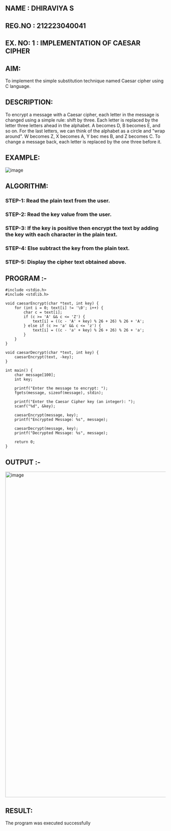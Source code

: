 ## NAME : DHIRAVIYA S
## REG.NO : 212223040041
## EX. NO: 1 : IMPLEMENTATION OF CAESAR CIPHER
 

## AIM:

To implement the simple substitution technique named Caesar cipher using C language.

## DESCRIPTION:

To encrypt a message with a Caesar cipher, each letter in the message is changed using a simple rule: shift by three. Each letter is replaced by the letter three letters ahead in the alphabet. A becomes D, B becomes E, and so on. For the last letters, we can think of the
alphabet as a circle and "wrap around". W becomes Z, X becomes A, Y bec mes B, and Z
becomes C. To change a message back, each letter is replaced by the one three before it.

## EXAMPLE:



![image](https://github.com/Hemamanigandan/CNS/assets/149653568/eb9c6c43-8c80-4cdd-b9d4-91705a311c79)


## ALGORITHM:

### STEP-1: Read the plain text from the user.
### STEP-2: Read the key value from the user.
### STEP-3: If the key is positive then encrypt the text by adding the key with each character in the plain text.
### STEP-4: Else subtract the key from the plain text.
### STEP-5: Display the cipher text obtained above.


## PROGRAM :-
```
#include <stdio.h>
#include <stdlib.h>

void caesarEncrypt(char *text, int key) {
    for (int i = 0; text[i] != '\0'; i++) {
        char c = text[i];
        if (c >= 'A' && c <= 'Z') {
            text[i] = ((c - 'A' + key) % 26 + 26) % 26 + 'A';
        } else if (c >= 'a' && c <= 'z') {
            text[i] = ((c - 'a' + key) % 26 + 26) % 26 + 'a';
        }
    }
}

void caesarDecrypt(char *text, int key) {
    caesarEncrypt(text, -key);
}

int main() {
    char message[100];
    int key;

    printf("Enter the message to encrypt: ");
    fgets(message, sizeof(message), stdin);

    printf("Enter the Caesar Cipher key (an integer): ");
    scanf("%d", &key);

    caesarEncrypt(message, key);
    printf("Encrypted Message: %s", message);

    caesarDecrypt(message, key);
    printf("Decrypted Message: %s", message);

    return 0;
}
```


## OUTPUT :-
<img width="1920" height="1020" alt="image" src="https://github.com/user-attachments/assets/67c2b2f8-ce56-4f0b-8462-fbcdc8a26880" />

## RESULT:
The program was executed successfully
